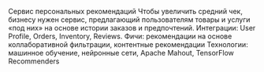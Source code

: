 Сервис персональных рекомендаций
Чтобы увеличить средний чек, бизнесу нужен сервис, предлагающий пользователям товары и услуги «под них» на основе истории заказов и предпочтений.
Интеграции: User Profile, Orders, Inventory, Reviews.
Фичи: рекомендации на основе коллаборативной фильтрации, контентные рекомендации
Технологии: машинное обучение, нейронные сети, Apache Mahout, TensorFlow Recommenders